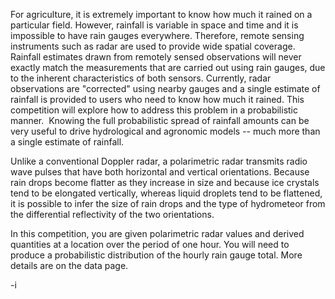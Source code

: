For agriculture, it is extremely important to know how much it rained on a particular field. However, rainfall is variable in space and time and it is impossible to have rain gauges everywhere. Therefore, remote sensing instruments such as radar are used to provide wide spatial coverage. Rainfall estimates drawn from remotely sensed observations will never exactly match the measurements that are carried out using rain gauges, due to the inherent characteristics of both sensors. Currently, radar observations are "corrected" using nearby gauges and a single estimate of rainfall is provided to users who need to know how much it rained. This competition will explore how to address this problem in a probabilistic manner.  Knowing the full probabilistic spread of rainfall amounts can be very useful to drive hydrological and agronomic models -- much more than a single estimate of rainfall.

Unlike a conventional Doppler radar, a polarimetric radar transmits radio wave pulses that have both horizontal and vertical orientations. Because rain drops become flatter as they increase in size and because ice crystals tend to be elongated vertically, whereas liquid droplets tend to be flattened, it is possible to infer the size of rain drops and the type of hydrometeor from the differential reflectivity of the two orientations.

In this competition, you are given polarimetric radar values and derived quantities at a location over the period of one hour. You will need to produce a probabilistic distribution of the hourly rain gauge total. More details are on the data page.

-i
